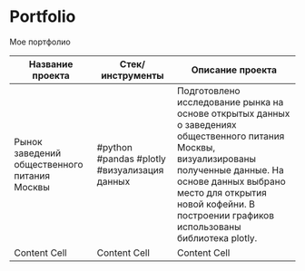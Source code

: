 # Portfolio
Мое портфолио

| Название проекта  | Стек/инструменты | Описание проекта|
| ----------------- | ---------------- |---------------- |
| Рынок заведений общественного питания Москвы  | #python #pandas #plotly #визуализация данных  | Подготовлено исследование рынка на основе открытых данных о заведениях общественного питания Москвы, визуализированы полученные данные. На основе данных выбрано место для открытия новой кофейни. В построении графиков  использованы библиотека plotly.   |
| Content Cell  | Content Cell  | Content Cell  |
